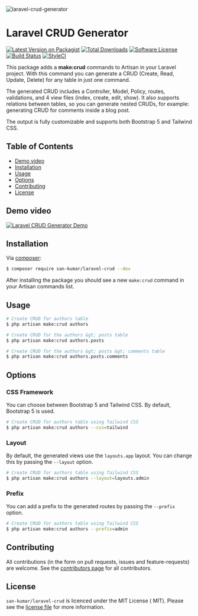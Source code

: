 ![laravel-crud-generator](https://cdn.articlevideorobot.com/hosted/16-12-2022/laravel-crud-152f.webp)

# Laravel CRUD Generator

[![Latest Version on Packagist][ico-version]][link-packagist]
[![Total Downloads][ico-downloads]][link-downloads]
[![Software License][ico-license]](LICENSE.md)
[![Build Status][ico-circleci]][link-circleci]
[![StyleCI][ico-styleci]][link-styleci]

This package adds a **make:crud** commands to Artisan in
your Laravel project. With this command you can generate a
CRUD (Create, Read, Update, Delete) for any table in just
one command.

The generated CRUD includes a Controller, Model, Policy,
routes, validations, and 4 view files (index, create, edit,
show). It also supports relations between tables, so you can
generate nested CRUDs, for example: generating CRUD for
comments inside a blog post.

The output is fully customizable and supports both Bootstrap
5 and Tailwind CSS.

## Table of Contents

- [Demo video](#demo-video)
- [Installation](#installation)
- [Usage](#usage)
- [Options](#options)
- [Contributing](#contributing)
- [License](#license)

## Demo video

[![Laravel CRUD Generator Demo](http://img.youtube.com/vi/rjDX5ItsOnQ/0.jpg)](http://www.youtube.com/watch?v=rjDX5ItsOnQ "Video Title")

## Installation

Via [composer](http://getcomposer.org):

```bash
$ composer require san-kumar/laravel-crud --dev
```

After installing the package you should see a
new `make:crud` command in your Artisan commands list.

## Usage

```bash
# Create CRUD for authors table
$ php artisan make:crud authors

# Create CRUD for the authors &gt; posts table
$ php artisan make:crud authors.posts

# Create CRUD for the authors &gt; posts &gt; comments table  
$ php artisan make:crud authors.posts.comments
```

## Options

### CSS Framework

You can choose between Bootstrap 5 and Tailwind CSS. By
default, Bootstrap 5 is used.

```bash
# Create CRUD for authors table using Tailwind CSS
$ php artisan make:crud authors --css=tailwind
```

### Layout

By default, the generated views use the `layouts.app`
layout. You can change this by passing the `--layout`
option.

```bash
# Create CRUD for authors table using Tailwind CSS
$ php artisan make:crud authors --layout=layouts.admin
```

### Prefix

You can add a prefix to the generated routes by passing the
`--prefix` option.

```bash
# Create CRUD for authors table using Tailwind CSS
$ php artisan make:crud authors --prefix=admin
```

## Contributing

All contributions (in the form on pull requests, issues and
feature-requests) are welcome. See
the [contributors page](../../graphs/contributors) for all
contributors.

## License

`san-kumar/laravel-crud` is licenced under the MIT License (
MIT). Please see the [license file](LICENSE.md) for more
information.

[ico-version]: https://img.shields.io/packagist/v/san-kumar/laravel-crud.svg?style=flat-square

[ico-license]: https://img.shields.io/badge/license-MIT-green.svg?style=flat-square

[ico-downloads]: https://img.shields.io/packagist/dt/san-kumar/laravel-crud.svg?style=flat-square

[ico-circleci]: https://img.shields.io/circleci/project/github/san-kumar/laravel-crud.svg?style=flat-square

[ico-styleci]: https://styleci.io/repos/56054783/shield

[link-packagist]: https://packagist.org/packages/san-kumar/laravel-crud

[link-downloads]: https://packagist.org/packages/san-kumar/laravel-crud

[link-circleci]: https://circleci.com/gh/san-kumar/laravel-crud

[link-styleci]: https://styleci.io/repos/539648789
